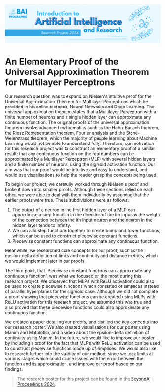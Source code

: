![BeyondAI Banner for Research Projects](../BeyondAI_Banner_Research_Projects_2024.png)

# An Elementary Proof of the Universal Approximation Theorem for Multilayer Perceptrons

Our research question was to expand on Nielsen's intuitive proof for the Universal Approximation Theorem for Multilayer Perceptrons which he provided in his online textbook, Neural Networks and Deep Learning. The universal approximation theorem states that a Multilayer Perceptron with a finite number of neurons and a single hidden layer can approximate any continuous function. The original proofs of the universal approximation theorem involve advanced mathematics such as the Hahn-Banach theorem, the Riesz Representation theorem, Fourier analysis and the Stone-Weierstrass theorem, which the majority of people learning about Machine Learning would not be able to understand fully. Therefore, our motivation for this research project was to construct an elementary proof of a similar result: that any continuous function on the real numbers can be approximated by a Multilayer Perceptron (MLP) with several hidden layers and a finite number of neurons, using the sigmoid activation function. Our aim was that our proof would be intuitive and easy to understand, and would use visualisations to help the reader grasp the concepts being used.

To begin our project, we carefully worked through Nielsen's proof and broke it down into smaller proofs. Although these sections relied on each other, we were able to deal with them individually by assuming that the earlier proofs were true. These subdivisions were as follows:

1. The output of a neuron in the first hidden layer of a MLP can approximate a step function in the direction of the ith input as the weight of the connection between the ith input neuron and the neuron in the hidden layer tends to infinity.
2. We can add step functions together to create bump and tower functions, which can be used to construct piecewise constant functions.
3. Piecewise constant functions can approximate any continuous function.

Meanwhile, we researched core concepts for our proof, such as the epsilon-delta definition of limits and continuity and distance metrics, which we would implement later in our proofs. 

The third point, that 'Piecewise constant functions can approximate any continuous function', was what we focused on the most during this research project. We observed that MLPs with ReLU activation could also be used to create piecewise functions which consisted of simplices instead of parallel hyperplanes for the sigmoid case. Although we did not complete a proof showing that piecewise functions can be created using MLPs with ReLU activation for this research project, we assumed this was true and also proved that these piecewise functions could also approximate any continuous function. 

We created a paper detailing our proofs, and distilled the key concepts into our research poster. We also created visualisations for our poster using Manim and Matplotlib, and a video about the epsilon-delta definition of continuity using Manim. In the future, we would like to improve our poster by including a proof for the fact that MLPs with ReLU activation can be used to construct piecewise functions made up of simplices. We would also like to research further into the validity of our method, since we took limits at various stages which could cause issues with the error between the function and its approximation, and improve our proof based on our findings.

> The research poster for this project can be found in the [BeyondAI Proceedings 2024](https://thinkingbeyond.education/beyondai_proceedings_2024/).
